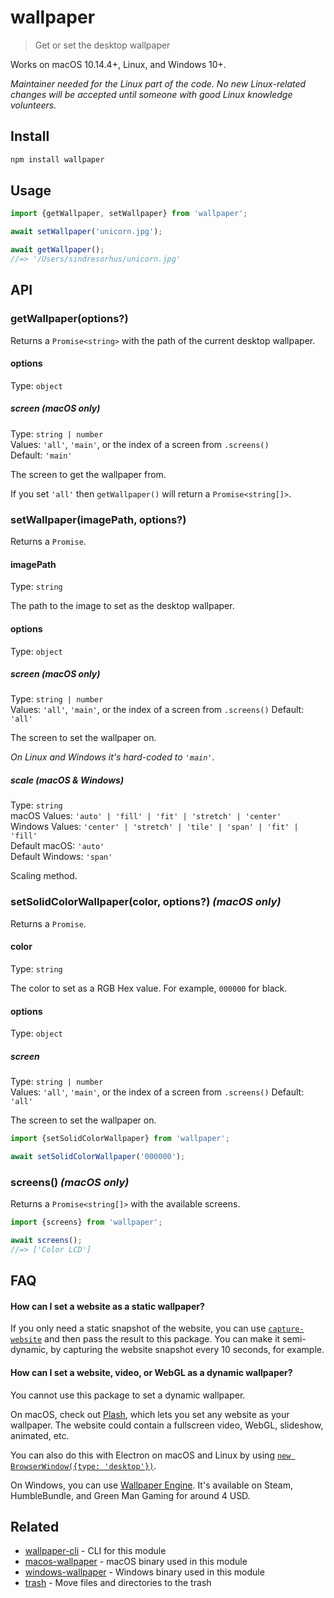 # wallpaper

> Get or set the desktop wallpaper

Works on macOS 10.14.4+, Linux, and Windows 10+.

*Maintainer needed for the Linux part of the code. No new Linux-related changes will be accepted until someone with good Linux knowledge volunteers.*

## Install

```sh
npm install wallpaper
```

## Usage

```js
import {getWallpaper, setWallpaper} from 'wallpaper';

await setWallpaper('unicorn.jpg');

await getWallpaper();
//=> '/Users/sindresorhus/unicorn.jpg'
```

## API

### getWallpaper(options?)

Returns a `Promise<string>` with the path of the current desktop wallpaper.

#### options

Type: `object`

##### screen *(macOS only)*

Type: `string | number`\
Values: `'all'`, `'main'`, or the index of a screen from `.screens()`\
Default: `'main'`

The screen to get the wallpaper from.

If you set `'all'` then `getWallpaper()` will return a `Promise<string[]>`.

### setWallpaper(imagePath, options?)

Returns a `Promise`.

#### imagePath

Type: `string`

The path to the image to set as the desktop wallpaper.

#### options

Type: `object`

##### screen *(macOS only)*

Type: `string | number`\
Values: `'all'`, `'main'`, or the index of a screen from `.screens()`
Default: `'all'`

The screen to set the wallpaper on.

*On Linux and Windows it's hard-coded to `'main'`.*

##### scale *(macOS & Windows)*

Type: `string`\
macOS Values: `'auto' | 'fill' | 'fit' | 'stretch' | 'center'`\
Windows Values: `'center' | 'stretch' | 'tile' | 'span' | 'fit' | 'fill'`\
Default macOS: `'auto'`\
Default Windows: `'span'`

Scaling method.

### setSolidColorWallpaper(color, options?) *(macOS only)*

Returns a `Promise`.

#### color

Type: `string`

The color to set as a RGB Hex value. For example, `000000` for black.

#### options

Type: `object`

##### screen

Type: `string | number`\
Values: `'all'`, `'main'`, or the index of a screen from `.screens()`
Default: `'all'`

The screen to set the wallpaper on.

```js
import {setSolidColorWallpaper} from 'wallpaper';

await setSolidColorWallpaper('000000');
```

### screens() *(macOS only)*

Returns a `Promise<string[]>` with the available screens.

```js
import {screens} from 'wallpaper';

await screens();
//=> ['Color LCD']
```

## FAQ

#### How can I set a website as a static wallpaper?

If you only need a static snapshot of the website, you can use [`capture-website`](https://github.com/sindresorhus/capture-website) and then pass the result to this package. You can make it semi-dynamic, by capturing the website snapshot every 10 seconds, for example.

#### How can I set a website, video, or WebGL as a dynamic wallpaper?

You cannot use this package to set a dynamic wallpaper.

On macOS, check out [Plash](https://github.com/sindresorhus/Plash), which lets you set any website as your wallpaper. The website could contain a fullscreen video, WebGL, slideshow, animated, etc.

You can also do this with Electron on macOS and Linux by using [`new BrowserWindow({type: 'desktop'})`](https://www.electronjs.org/docs/latest/api/browser-window#new-browserwindowoptions).

On Windows, you can use [Wallpaper Engine](https://wallpaperengine.io). It's available on Steam, HumbleBundle, and Green Man Gaming for around 4 USD.

## Related

- [wallpaper-cli](https://github.com/sindresorhus/wallpaper-cli) - CLI for this module
- [macos-wallpaper](https://github.com/sindresorhus/macos-wallpaper) - macOS binary used in this module
- [windows-wallpaper](https://github.com/sindresorhus/windows-wallpaper) - Windows binary used in this module
- [trash](https://github.com/sindresorhus/trash) - Move files and directories to the trash
